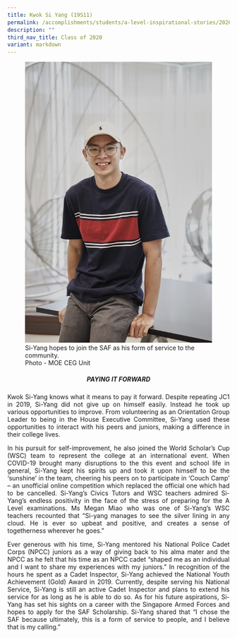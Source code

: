 ```yaml
---
title: Kwok Si Yang (19S11)
permalink: /accomplishments/students/a-level-inspirational-stories/2020/kwok-si-yang/
description: ""
third_nav_title: Class of 2020
variant: markdown
---
```

<figure>
<img src="/images/Si-Yang.jpg">
<figcaption>
Si-Yang hopes to join the SAF as his form of service to the community.
<br>Photo - MOE CEG Unit</figcaption></figure>

<div align="justify">

<center><h5>PAYING IT FORWARD</h5></center>

<p>
Kwok Si-Yang knows what it means to pay it forward. Despite repeating JC1 in 2019, Si-Yang did not give up on himself easily. Instead he took up various opportunities to improve. From volunteering as an Orientation Group Leader to being in the House Executive Committee, Si-Yang used these opportunities to interact with his peers and juniors, making a difference in their college lives.</p>

<p>
In his pursuit for self-improvement, he also joined the World Scholar’s Cup (WSC) team to represent the college at an international event. When COVID-19 brought many disruptions to the this event and school life in general, Si-Yang kept his spirits up and took it upon himself to be the ‘sunshine’ in the team, cheering his peers on to participate in ‘Couch Camp’ – an unofficial online competition which replaced the official one which had to be cancelled. Si-Yang’s Civics Tutors and WSC teachers admired Si-Yang’s endless positivity in the face of the stress of preparing for the A Level examinations. Ms Megan Miao who was one of Si-Yang’s WSC teachers recounted that “Si-yang manages to see the silver lining in any cloud. He is ever so upbeat and positive, and creates a sense of togetherness wherever he goes.”</p>

<p>
Ever generous with his time, Si-Yang mentored his National Police Cadet Corps (NPCC) juniors as a way of giving back to his alma mater and the NPCC as he felt that his time as an NPCC cadet “shaped me as an individual and I want to share my experiences with my juniors." In recognition of the hours he spent as a Cadet Inspector, Si-Yang achieved the National Youth Achievement (Gold) Award in 2019. Currently, despite serving his National Service, Si-Yang is still an active Cadet Inspector and plans to extend his service for as long as he is able to do so. As for his future aspirations, Si-Yang has set his sights on a career with the Singapore Armed Forces and hopes to apply for the SAF Scholarship. Si-Yang shared that “I chose the SAF because ultimately, this is a form of service to people, and I believe that is my calling.”</p></div>